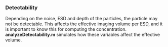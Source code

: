 ### Detectability
Depending on the noise, ESD and depth of the particles, the particle may
not be detectable. This affects the effective imaging volume per ESD, and 
it is important to know this for computing the concentration. 
**analyzeDetectability.m** simulates how these variables affect the effective
volume.
